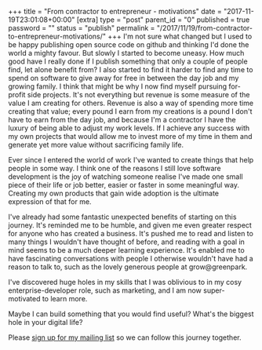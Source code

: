 +++
title = "From contractor to entrepreneur - motivations"
date = "2017-11-19T23:01:08+00:00"
[extra]
type = "post"
parent_id = "0"
published = true
password = ""
status = "publish"
permalink = "/2017/11/19/from-contractor-to-entrepreneur-motivations/"
+++
I'm not sure what changed but I used to be happy publishing open source code on github and thinking I'd done the world a mighty favour. But slowly I started to become uneasy. How much good have I really done if I publish something that only a couple of people find, let alone benefit from? I also started to find it harder to find any time to spend on software to give away for free in between the day job and my growing family. I think that might be why I now find myself pursuing for-profit side projects. It's not everything but revenue is some measure of the value I am creating for others. Revenue is also a way of spending more time creating that value; every pound I earn from my creations is a pound I don't have to earn from the day job, and because I'm a contractor I have the luxury of being able to adjust my work levels. If I achieve any success with my own projects that would allow me to invest more of my time in them and generate yet more value without sacrificing family life.

Ever since I entered the world of work I've wanted to create things that help people in some way. I think one of the reasons I still love software development is the joy of watching someone realise I've made one small piece of their life or job better, easier or faster in some meaningful way. Creating my own products that gain wide adoption is the ultimate expression of that for me.

I've already had some fantastic unexpected benefits of starting on this journey. It's reminded me to be humble, and given me even greater respect for anyone who has created a business. It's pushed me to read and listen to many things I wouldn't have thought of before, and reading with a goal in mind seems to be a much deeper learning experience. It's enabled me to have fascinating conversations with people I otherwise wouldn't have had a reason to talk to, such as the lovely generous people at grow@greenpark.

I've discovered huge holes in my skills that I was oblivious to in my cosy enterprise-developer role, such as marketing, and I am now super-motivated to learn more.

Maybe I can build something that you would find useful? What's the biggest hole in your digital life?

Please [sign up for my mailing list](https://blog.timwise.co.uk/mailing-list/) so we can follow this journey together.
